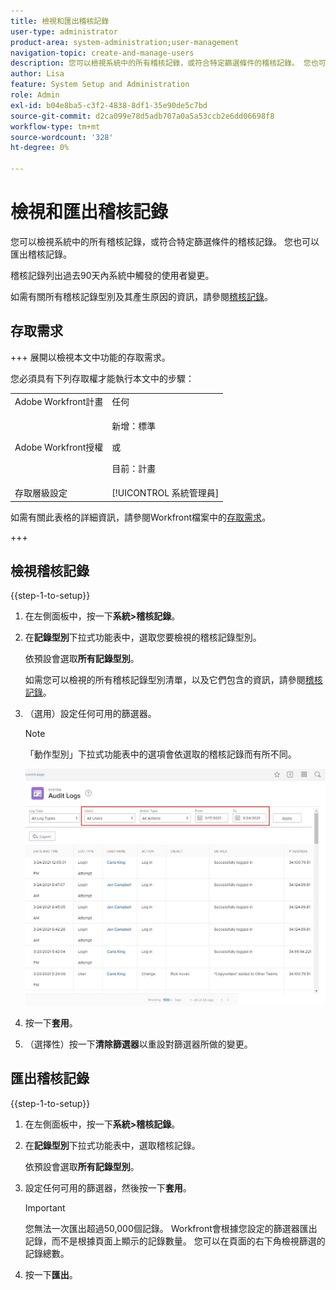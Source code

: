 ```yaml
---
title: 檢視和匯出稽核記錄
user-type: administrator
product-area: system-administration;user-management
navigation-topic: create-and-manage-users
description: 您可以檢視系統中的所有稽核記錄，或符合特定篩選條件的稽核記錄。 您也可以匯出稽核記錄。 稽核記錄列出過去90天內系統中觸發的使用者變更。
author: Lisa
feature: System Setup and Administration
role: Admin
exl-id: b04e8ba5-c3f2-4838-8df1-35e90de5c7bd
source-git-commit: d2ca099e78d5adb707a0a5a53ccb2e6dd06698f8
workflow-type: tm+mt
source-wordcount: '328'
ht-degree: 0%

---
```


# 檢視和匯出稽核記錄

<!--
**DON'T DELETE, DRAFT OR HIDE THIS ARTICLE. IT IS LINKED TO THE PRODUCT, THROUGH THE CONTEXT SENSITIVE HELP LINKS. **
-->

您可以檢視系統中的所有稽核記錄，或符合特定篩選條件的稽核記錄。 您也可以匯出稽核記錄。

稽核記錄列出過去90天內系統中觸發的使用者變更。

如需有關所有稽核記錄型別及其產生原因的資訊，請參閱[稽核記錄](../../../administration-and-setup/add-users/create-and-manage-users/audit-logs.md)。

## 存取需求

+++ 展開以檢視本文中功能的存取需求。

您必須具有下列存取權才能執行本文中的步驟：

<table style="table-layout:auto"> 
 <col> 
 <col> 
 <tbody> 
  <tr> 
   <td role="rowheader">Adobe Workfront計畫</td> 
   <td>任何</td> 
  </tr> 
  <tr> 
  <tr> 
   <td role="rowheader">Adobe Workfront授權</td> 
   <td><p>新增：標準</p>
       <p>或</p>
       <p>目前：計畫</p></td>
  </tr> 
  </tr> 
  <tr> 
   <td role="rowheader">存取層級設定</td> 
   <td>[!UICONTROL 系統管理員]</td>
  </tr> 
 </tbody> 
</table>

如需有關此表格的詳細資訊，請參閱Workfront檔案中的[存取需求](/help/quicksilver/administration-and-setup/add-users/access-levels-and-object-permissions/access-level-requirements-in-documentation.md)。

+++

## 檢視稽核記錄

{{step-1-to-setup}}

1. 在左側面板中，按一下&#x200B;**系統>稽核記錄**。
1. 在&#x200B;**記錄型別**&#x200B;下拉式功能表中，選取您要檢視的稽核記錄型別。

   依預設會選取&#x200B;**所有記錄型別**。

   如需您可以檢視的所有稽核記錄型別清單，以及它們包含的資訊，請參閱[稽核記錄](../../../administration-and-setup/add-users/create-and-manage-users/audit-logs.md)。

1. （選用）設定任何可用的篩選器。

   >[!NOTE]
   >
   >「動作型別」下拉式功能表中的選項會依選取的稽核記錄而有所不同。

   ![稽核記錄](assets/audit-logs.jpg)

1. 按一下&#x200B;**套用**。
1. （選擇性）按一下&#x200B;**清除篩選器**&#x200B;以重設對篩選器所做的變更。

## 匯出稽核記錄

{{step-1-to-setup}}

1. 在左側面板中，按一下&#x200B;**系統>稽核記錄**。

1. 在&#x200B;**記錄型別**&#x200B;下拉式功能表中，選取稽核記錄。

   依預設會選取&#x200B;**所有記錄型別**。

1. 設定任何可用的篩選器，然後按一下&#x200B;**套用**。

   >[!IMPORTANT]
   >
   >您無法一次匯出超過50,000個記錄。 Workfront會根據您設定的篩選器匯出記錄，而不是根據頁面上顯示的記錄數量。 您可以在頁面的右下角檢視篩選的記錄總數。

1. 按一下&#x200B;**匯出**。
